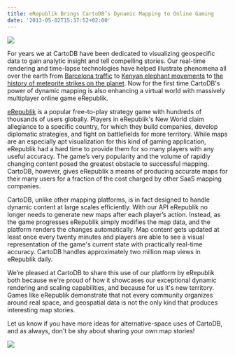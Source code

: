 ```yaml
---
title: eRepublik Brings CartoDB’s Dynamic Mapping to Online Gaming
date: '2013-05-02T15:37:52+02:00'
---
```


<img src="http://cartodb.s3.amazonaws.com/tumblr/posts/erep.jpg"/>

For years we at CartoDB have been dedicated to visualizing geospecific data to gain analytic insight and tell compelling stories. Our real-time rendering and time-lapse technologies have helped illustrate phenomena all over the earth from <a href="http://blog.cartodb.com/post/45750027785/exploring-the-differences-in-dynamic-data-through-time">Barcelona traffic</a> to <a href="http://blog.cartodb.com/post/45843221360/time-based-map-visualizations-unveil-new-patterns-and">Kenyan elephant movements</a> to <a href="http://blog.cartodb.com/post/43491512651/every-recorded-meteorite-strike-on-earth-mapped">the history of meteorite strikes on the planet</a>. Now for the first time CartoDB's power of dynamic mapping is also enhancing a virtual world with massively multiplayer online game eRepublik.

<a href="http://www.erepublik.com/">eRepublik</a> is a popular free-to-play strategy game with hundreds of thousands of users globally. Players in eRepublik's New World claim allegiance to a specific country, for which they build companies, develop diplomatic strategies, and fight on battlefields for more territory. While maps are an especially apt visualization for this kind of gaming application, eRepublik had a hard time to provide them for so many players with any useful accuracy. The game’s very popularity and the volume of rapidly changing content posed the greatest obstacle to successful mapping. CartoDB, however, gives eRepublik a means of producing accurate maps for their many users for a fraction of the cost charged by other SaaS mapping companies.

CartoDB, unlike other mapping platforms, is in fact designed to handle dynamic content at large scales efficiently. With our API eRepublik no longer needs to generate new maps after each player’s action. Instead, as the game progresses eRepublik simply modifies the map data, and the platform renders the changes automatically. Map content gets updated at least once every twenty minutes and players are able to see a visual representation of the game's current state with practically real-time accuracy. CartoDB handles approximately two million map views in eRepublik daily.

We’re pleased at CartoDB to share this use of our platform by eRepublik both because we're proud of how it showcases our exceptional dynamic rendering and scaling capabilities, and because for us it's new territory. Games like eRepublik demonstrate that not every community organizes around real space, and geospatial data is not the only kind that produces interesting map stories.

Let us know if you have more ideas for alternative-space uses of CartoDB, and as always, don't be shy about sharing your own map stories!

<img src="http://cartodb.s3.amazonaws.com/tumblr/posts/erep2.jpg"/>
